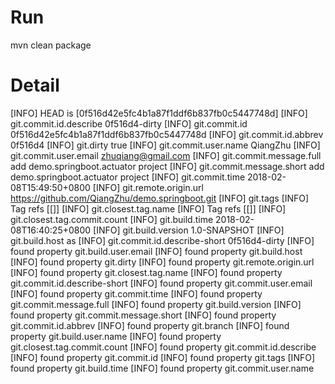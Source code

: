 # Run
mvn clean package

# Detail 
[INFO] HEAD is [0f516d42e5fc4b1a87f1ddf6b837fb0c5447748d]
[INFO] git.commit.id.describe 0f516d4-dirty
[INFO] git.commit.id 0f516d42e5fc4b1a87f1ddf6b837fb0c5447748d
[INFO] git.commit.id.abbrev 0f516d4
[INFO] git.dirty true
[INFO] git.commit.user.name QiangZhu
[INFO] git.commit.user.email zhuqiang@gmail.com
[INFO] git.commit.message.full add demo.springboot.actuator project
[INFO] git.commit.message.short add demo.springboot.actuator project
[INFO] git.commit.time 2018-02-08T15:49:50+0800
[INFO] git.remote.origin.url https://github.com/QiangZhu/demo.springboot.git
[INFO] git.tags
[INFO] Tag refs [[]]
[INFO] git.closest.tag.name
[INFO] Tag refs [[]]
[INFO] git.closest.tag.commit.count
[INFO] git.build.time 2018-02-08T16:40:25+0800
[INFO] git.build.version 1.0-SNAPSHOT
[INFO] git.build.host as
[INFO] git.commit.id.describe-short 0f516d4-dirty
[INFO] found property git.build.user.email
[INFO] found property git.build.host
[INFO] found property git.dirty
[INFO] found property git.remote.origin.url
[INFO] found property git.closest.tag.name
[INFO] found property git.commit.id.describe-short
[INFO] found property git.commit.user.email
[INFO] found property git.commit.time
[INFO] found property git.commit.message.full
[INFO] found property git.build.version
[INFO] found property git.commit.message.short
[INFO] found property git.commit.id.abbrev
[INFO] found property git.branch
[INFO] found property git.build.user.name
[INFO] found property git.closest.tag.commit.count
[INFO] found property git.commit.id.describe
[INFO] found property git.commit.id
[INFO] found property git.tags
[INFO] found property git.build.time
[INFO] found property git.commit.user.name